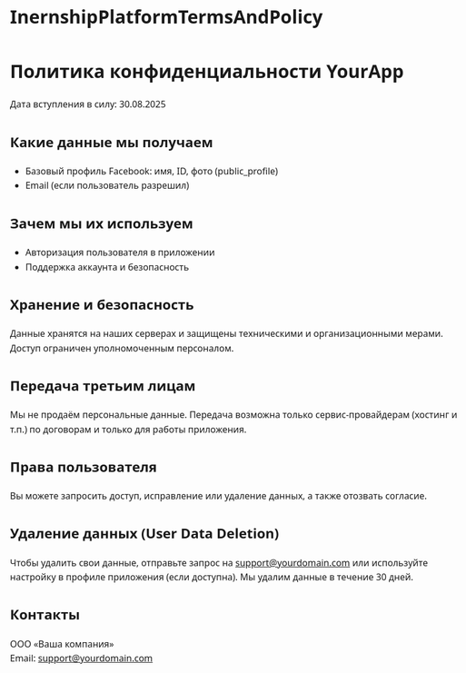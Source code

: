 # InernshipPlatformTermsAndPolicy
<!doctype html>
<html lang="ru">
<head>
  <meta charset="utf-8"/>
  <meta name="viewport" content="width=device-width,initial-scale=1"/>
  <title>Политика конфиденциальности — YourApp</title>
  <style>body{max-width:800px;margin:40px auto;padding:0 16px;font:16px/1.6 system-ui}</style>
</head>
<body>
  <h1>Политика конфиденциальности YourApp</h1>
  <p>Дата вступления в силу: 30.08.2025</p>

  <h2>Какие данные мы получаем</h2>
  <ul>
    <li>Базовый профиль Facebook: имя, ID, фото (public_profile)</li>
    <li>Email (если пользователь разрешил)</li>
  </ul>

  <h2>Зачем мы их используем</h2>
  <ul>
    <li>Авторизация пользователя в приложении</li>
    <li>Поддержка аккаунта и безопасность</li>
  </ul>

  <h2>Хранение и безопасность</h2>
  <p>Данные хранятся на наших серверах и защищены техническими и организационными мерами.
  Доступ ограничен уполномоченным персоналом.</p>

  <h2>Передача третьим лицам</h2>
  <p>Мы не продаём персональные данные. Передача возможна только сервис-провайдерам (хостинг и т.п.) по договорам и только для работы приложения.</p>

  <h2>Права пользователя</h2>
  <p>Вы можете запросить доступ, исправление или удаление данных, а также отозвать согласие.</p>

  <h2>Удаление данных (User Data Deletion)</h2>
  <p>Чтобы удалить свои данные, отправьте запрос на <a href="mailto:support@yourdomain.com">support@yourdomain.com</a>
  или используйте настройку в профиле приложения (если доступна). Мы удалим данные в течение 30 дней.</p>

  <h2>Контакты</h2>
  <p>ООО «Ваша компания»<br>
     Email: <a href="mailto:support@yourdomain.com">support@yourdomain.com</a></p>
</body>
</html>
